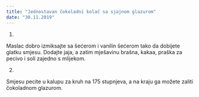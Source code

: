 ```yaml
--- 
title: "Jednostavan čokoladni kolač sa sjajnom glazurom"
date: "30.11.2019"
---
```


1.
Maslac dobro izmiksajte sa šećerom i vanilin šećerom tako da dobijete glatku smjesu.
Dodajte jaja, a zatim mješavinu brašna, kakaa, praška za pecivo i soli zajedno s mlijekom.

2.
Smjesu pecite u kalupu za kruh na 175 stupnjeva, a na kraju ga možete zaliti čokoladnom glazurom.
